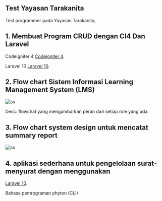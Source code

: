 ## Test Yayasan Tarakanita

Test programmer pada Yayasan Tarakanita,

## 1. Membuat Program CRUD dengan CI4 Dan Laravel

Codeigniter 4
[Codeigniter 4](https://github.com/moanfs/test-tarakanita/tarakanita-codeigniter.git).

Laravel 10
[Laravel 10](https://github.com/moanfs/test-tarakanita/tarakanita-laravel10.git).

## 2. Flow chart Sistem Informasi Learning Management System (LMS)

![ss](https://github.com/moanfs/test-tarakanita/blob/flowchart_lms.png)

Desc: flowchat yang mengambarkan peran dari setiap role yang ada.

## 3. Flow chart system design untuk mencatat summary report

![ss](https://github.com/moanfs/test-tarakanita/blob/flowchart_report-siswa-baru.drawio.png)

## 4. aplikasi sederhana untuk pengelolaan surat-menyurat dengan menggunakan

[Laravel 10](https://github.com/moanfs/test-tarakanita/pengelolahan_surat_python.git).

Bahasa pemrograman phyton (CLI)
